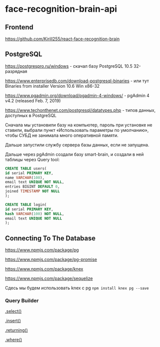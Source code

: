 # face-recognition-brain-api

## Frontend

https://github.com/Kirill255/react-face-recognition-brain

## PostgreSQL

https://postgrespro.ru/windows - скачал базу PostgreSQL 10.5 32-разрядная

https://www.enterprisedb.com/download-postgresql-binaries - или тут Binaries from installer Version 10.6 Win x86-32

https://www.pgadmin.org/download/pgadmin-4-windows/ - pgAdmin 4 v4.2 (released Feb. 7, 2019)

https://www.techonthenet.com/postgresql/datatypes.php - типов данных, доступных в PostgreSQL

Сначала мы установили базу на компьютер, пароль при установке не ставили, выбрали пункт «Использовать параметры по умолчанию», чтобы СУБД не занимала много оперативной памяти.

Дальше запустили службу сервера базы данных, если не запущена.

Дальше через pgAdmin создали базу smart-brain, и создали в ней таблицы через Query tool:

```sql
CREATE TABLE users(
id serial PRIMARY KEY,
name VARCHAR(100),
email text UNIQUE NOT NULL,
entries BIGINT DEFAULT 0,
joined TIMESTAMP NOT NULL
);
```

```sql
CREATE TABLE login(
id serial PRIMARY KEY,
hash VARCHAR(100) NOT NULL,
email text UNIQUE NOT NULL
);
```

## Connecting To The Database

https://www.npmjs.com/package/pg

https://www.npmjs.com/package/pg-promise

https://www.npmjs.com/package/knex

https://www.npmjs.com/package/sequelize

Сдесь мы будем использовать knex с pg `npm install knex pg --save`

### Query Builder

[.select()](https://knexjs.org/#Builder-select)

[.insert()](https://knexjs.org/#Builder-insert)

[.returning()](https://knexjs.org/#Builder-returning)

[.where()](https://knexjs.org/#Builder-where)
